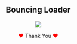 <h2 align="center">Bouncing Loader</h2>

<p align="center">
<img src="https://user-images.githubusercontent.com/80118217/230782050-c597f9fe-7051-4c26-a3d5-c085e8b5bbcc.JPG">
</p>

<p align="center"><span style="color: red;">&hearts;</span> Thank You <span style="color: red;">&hearts;</span></p>
